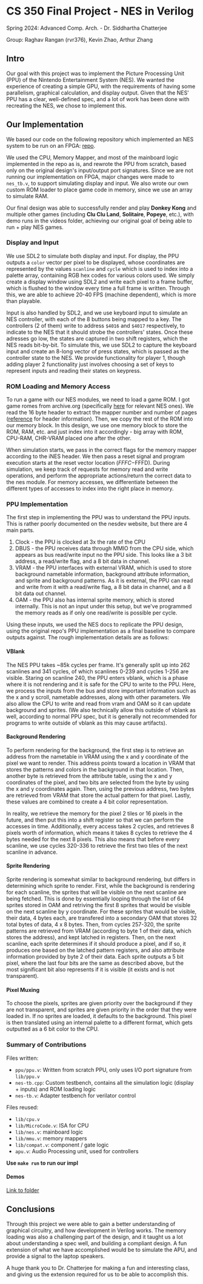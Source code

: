 # CS 350 Final Project - NES in Verilog
Spring 2024: Advanced Comp. Arch. - Dr. Siddhartha Chatterjee

Group: Raghav Rangan (rvr376), Kevin Zhao, Arthur Zhang

## Intro

Our goal with this project was to implement the Picture Processing Unit (PPU) of the Nintendo Entertainment System (NES). We wanted the experience of creating a simple GPU, with the requirements of having some parallelism, graphical calculation, and display output. Given that the NES' PPU has a clear, well-defined spec, and a lot of work has been done with recreating the NES, we chose to implement this.

## Our Implementation

We based our code on the following repository which implemented an NES system to be run on an FPGA: [repo](https://github.com/strigeus/fpganes/tree/master).

We used the CPU, Memory Mapper, and most of the mainboard logic implemented in the repo as is, and rewrote the PPU from scratch, based only on the original design's input/output port signatures. Since we are not running our implementation on FPGA, major changes were made to `nes_tb.v`, to support simulating display and input. We also wrote our own custom ROM loader to place game code in memory, since we use an array to simulate RAM.

Our final design was able to successfully render and play **Donkey Kong** and multiple other games (including **Clu Clu Land**, **Solitaire**, **Popeye**, etc.), with demo runs in the videos folder, achieving our original goal of being able to run + play NES games.

### Display and Input

We use SDL2 to simulate both display and input. For display, the PPU outputs a `color` vector per pixel to be displayed, whose coordinates are represented by the values `scanline` and `cycle` which is used to index into a palette array, containing RGB hex codes for various colors used. We simply create a display window using SDL2 and write each pixel to a frame buffer, which is flushed to the window every time a full frame is written. Through this, we are able to achieve 20-40 FPS (machine dependent), which is more than playable.

Input is also handled by SDL2, and we use keyboard input to simulate an NES controller, with each of the 8 buttons being mapped to a key. The controllers (2 of them) write to address `$4016` and `$4017` respectively, to indicate to the NES that it should strobe the controllers' states. Once these adresses go low, the states are captured in two shift registers, which the NES reads bit-by-bit. To simulate this, we use SDL2 to capture the keyboard input and create an 8-long vector of press states, which is passed as the controller state to the NES. We provide functionality for player 1, though adding player 2 functionality just involves choosing a set of keys to represent inputs and reading their states on keypress.

### ROM Loading and Memory Access

To run a game with our NES modules, we need to load a game ROM. I got game romes from archive.org (specifically [here](https://ia802706.us.archive.org/view_archive.php?archive=/3/items/ni-roms/roms/Nintendo%20-%20Nintendo%20Entertainment%20System%20%28Headered%29.zip) for relevant NES ones). We read the 16 byte header to extract the mapper number and number of pages ([reference](https://www.nesdev.org/wiki/INES#Flags_7) for header information). Then, we copy the rest of the ROM into our memory block. In this design, we use one memory block to store the ROM, RAM, etc. and just index into it accordingly - big array with ROM, CPU-RAM, CHR-VRAM placed one after the other.

When simulation starts, we pass in the correct flags for the memory mapper according to the iNES header. We then pass a reset signal and program execution starts at the reset vector location ($FFFC-$FFFD). During simulation, we keep track of requests for memory read and write operations, and perform the appropriate actions/return the correct data to the nes module. For memory accesses, we differentiate between the different types of accesses to index into the right place in memory. 

### PPU Implementation

The first step in implementing the PPU was to understand the PPU inputs. This is rather poorly documented on the nesdev website, but there are 4 main parts.

1. Clock - the PPU is clocked at 3x the rate of the CPU
2. DBUS - the PPU receives data through MMIO from the CPU side, which appears as bus read/write input no the PPU side. This looks like a 3 bit address, a read/write flag, and a 8 bit data in channel.
3. VRAM - the PPU interfaces with external VRAM, which is used to store background nametable information, background attribute information, and sprite and background patterns. As it is external, the PPU can read and write from it with a read/write flag, a 8 bit data in channel, and a 8 bit data out channel.
4. OAM - the PPU also has internal sprite memory, which is stored internally. This is not an input under this setup, but we've programmed the memory reads as if only one read/write is possible per cycle.

Using these inputs, we used the NES docs to replicate the PPU design, using the original repo's PPU implementation as a final baseline to compare outputs against. The rough implementation details are as follows:

#### VBlank

The NES PPU takes ~85k cycles per frame. It's generally split up into 262 scanlines and 341 cycles, of which scanlines 0-239 and cycles 1-256 are visible. Staring on scanline 240, the PPU enters vblank, which is a phase where it is not rendering and it is safe for the CPU to write to the PPU. Here, we process the inputs from the bus and store important information such as the x and y scroll, nametable addresses, along with other parameters. We also allow the CPU to write and read from vram and OAM so it can update background and sprites. (We also technically allow this outside of vblank as well, according to normal PPU spec, but it is generally not recommended for programs to write outside of vblank as this may cause artifacts).

#### Background Rendering

To perform rendering for the background, the first step is to retrieve an address from the nametable in VRAM using the x and y coordinate of the pixel we want to render. This address points toward a location in VRAM that stores the patterns and colors in the background in that location. Then, another byte is retrieved from the attribute table, using the x and y coordinates of the pixel, and two bits are selected from the byte by using the x and y coordinates again. Then, using the previous address, two bytes are retrieved from VRAM that store the actual pattern for that pixel. Lastly, these values are combined to create a 4 bit color representation.

In reality, we retrieve the memory for the pixel 2 tiles or 16 pixels in the future, and then put this into a shift register so that we can perform the accesses in time. Additionally, every access takes 2 cycles, and retrieves 8 pixels worth of information, which means it takes 8 cycles to retrieve the 4 bytes needed for the next 8 pixels. This also means that before every scanline, we use cycles 320-336 to retrieve the first two tiles of the next scanline in advance.

#### Sprite Rendering

Sprite rendering is somewhat similar to background rendering, but differs in determining which sprite to render. First, while the background is rendering for each scanline, the sprites that will be visible on the next scanline are being fetched. This is done by essentially looping through the list of 64 sprites stored in OAM and retriving the first 8 sprites that would be visible on the next scanline by y coordinate. For these sprites that would be visible, their data, 4 bytes each, are transfered into a secondary OAM that stores 32 total bytes of data, 4 x 8 bytes. Then, from cycles 257-320, the sprite patterns are retrieved from VRAM (according to byte 1 of their data, which stores the address), and kept latched in registers. Then, on the next scanline, each sprite determines if it should produce a pixel, and if so, it produces one based on the latched pattern registers, and also attribute information provided by byte 2 of their data. Each sprite outputs a 5 bit pixel, where the last four bits are the same as described above, but the most significant bit also represents if it is visible (it exists and is not transparent).

#### Pixel Muxing

To choose the pixels, sprites are given priority over the background if they are not transparent, and sprites are given priority in the order that they were loaded in. If no sprites are loaded, it defaults to the background. This pixel is then translated using an internal palette to a different format, which gets outputted as a 6 bit color to the CPU.

### Summary of Contributions

Files written:
- `ppu/ppu.v`: Written from scratch PPU, only uses I/O port signature from `lib/ppu.v`
- `nes-tb.cpp`: Custom testbench, contains all the simulation logic (display + inputs) and ROM loading logic
- `nes-tb.v`: Adapter testbench for verilator control

Files reused:
- `lib/cpu.v`
- `lib/MicroCode.v`: ISA for CPU
- `lib/nes.v`: mainboard logic
- `lib/mmu.v`: memory mappers
- `lib/compat.v`: component / gate logic
- `apu.v`: Audio Processing unit, used for controllers

**Use `make run` to run our impl**

#### Demos

[Link to folder](https://drive.google.com/drive/folders/1mQDAM4fQX_pcUnr0vnwfb5lK0igaKbSv?usp=sharing)

## Conclusions

Through this project we were able to gain a better understanding of graphical circuitry, and how development in Verilog works. The memory loading was also a challenging part of the design, and it taught us a lot about understanding a spec well, and building a compliant design. A fun extension of what we have accomplished would be to simulate the APU, and provide a signal to the laptop speakers.

A huge thank you to Dr. Chatterjee for making a fun and interesting class, and giving us the extension required for us to be able to accomplish this. 